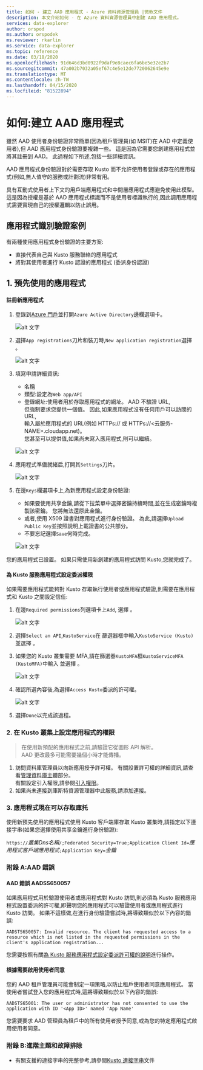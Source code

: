 ```yaml
---
title: 如何 - 建立 AAD 應用程式 - Azure 資料資源管理員 |微軟文件
description: 本文介紹如何 - 在 Azure 資料資源管理員中創建 AAD 應用程式。
services: data-explorer
author: orspod
ms.author: orspodek
ms.reviewer: rkarlin
ms.service: data-explorer
ms.topic: reference
ms.date: 03/18/2020
ms.openlocfilehash: 91d646d3bd0922f9daf9e8caec6fa6be5e32e2b7
ms.sourcegitcommit: 47a002b7032a05ef67c4e5e12de7720062645e9e
ms.translationtype: MT
ms.contentlocale: zh-TW
ms.lasthandoff: 04/15/2020
ms.locfileid: "81522894"
---
```

# <a name="howto-creating-an-aad-application"></a>如何:建立 AAD 應用程式

雖然 AAD 使用者身份驗證非常簡單(因為租戶管理員(如 MSIT)在 AAD 中定義使用者),但 AAD 應用程式身份驗證要複雜一些。 這是因為它需要您創建應用程式並將其註冊到 AAD。 此過程如下所述,包括一些詳細資訊。

AAD 應用程式身份驗證對於需要存取 Kusto 而不允許使用者登錄或存在的應用程式(例如,無人值守的服務或計劃流)非常有用。

具有互動式使用者上下文的用戶端應用程式和中間層應用程式應避免使用此模型。 這是因為授權是基於 AAD 應用程式標識而不是使用者標識執行的,因此調用應用程式需要實現自己的授權邏輯以防止誤用。

## <a name="application-authentication-use-cases"></a>應用程式識別驗證案例

有兩種使用應用程式身份驗證的主要方案:
* 直接代表自己與 Kusto 服務聯絡的應用程式
* 將對其使用者進行 Kusto 認證的應用程式 (委派身份認證)

## <a name="1-provisioning-a-new-application"></a>1. 預先使用的應用程式

#### <a name="register-the-new-application"></a>註冊新應用程式

1. 登錄到[Azure 門戶](https://portal.azure.com)並打開`Azure Active Directory`邊欄選項卡。

    ![alt 文字](./images/Aad-create-app-step-0.png "Aad-創建-應用步驟-0")

1. 選擇`App registrations`刀片和裝刀時,`New application registration`選擇 。

    ![alt 文字](./images/Aad-create-app-step-1.png "Aad-創建-應用步驟-1")

1. 填寫申請詳細資訊:
    * 名稱
    * 類型:設定為`Web app/API`
    * 登錄網址:使用者用於存取應用程式的網址。 AAD 不驗證 URL,<br>
        但強制要求您提供一個值。 因此,如果應用程式沒有任何用戶可以訪問的 URL,<br>
        輸入屬於應用程式的 URL(例如 HTTPs://<APP-CNAME> 或 HTTPs://<云服务-NAME>.cloudapp.net)。<br>
        您甚至可以提供值,如果尚未寫入應用程式,則可以繼續。

    ![alt 文字](./images/Aad-create-app-step-2.png "Aad-創建-應用步驟-2")

1. 應用程式準備就緒后,打開其`Settings`刀片。

    ![alt 文字](./images/Aad-create-app-step-3.png "Aad-創建-應用步驟-3")

1. 在邊`Keys`欄選項卡上,為新應用程式設定身份驗證:
    * 如果要使用共享金鑰,請從下拉菜單中選擇密鑰持續時間,並在生成密鑰時複製該密鑰。
        您將無法還原此金鑰。
    * 或者,使用 X509 證書對應用程式進行身份驗證。
        為此,請選擇`Upload Public Key`並按照說明上載證書的公共部分。
    * 不要忘記選擇`Save`何時完成。

    ![alt 文字](./images/Aad-create-app-step-4.png "Aad-創建-應用步驟-4")

您的應用程式已設置。 如果只需使用新創建的應用程式訪問 Kusto,您就完成了。

#### <a name="set-up-delegated-permissions-for-kusto-service-application"></a>為 Kusto 服務應用程式設定委派權限

如果需要應用程式能夠對 Kusto 存取執行使用者或應用程式驗證,則需要在應用程式和 Kusto 之間設定信任:

1. 在邊`Required permissions`列選項卡上`Add`, 選擇 。

    ![alt 文字](./images/Aad-create-app-step-5.png "Aad-創建-應用步驟-5")

1. 選擇`Select an API`,`KustoService`在 篩選器框中輸入`KustoService (Kusto)`並選擇 。
1. 如果您的 Kusto 叢集需要 MFA,請在篩選器`KustoMFA`框`KustoServiceMFA (KustoMFA)`中輸入 並選擇 。

    ![alt 文字](./images/Aad-create-app-step-6.png "Aad-創建-應用步驟-6")

1. 確認所選內容後,為選擇`Access Kusto`委派的許可權。

    ![alt 文字](./images/Aad-create-app-step-7.png "Aad-建立-應用步驟7")

1. 選擇`Done`以完成該過程。



### <a name="2-set-permissions-to-the-application-on-kusto-cluster"></a>2. 在 Kusto 叢集上設定應用程式的權限

> 在使用新預配的應用程式之前,請驗證它從圖形 API 解析。<br>
    AAD 更改最多可能需要幾個小時才能傳播。

1. 訪問資料庫管理員以向新應用授予許可權。
有關設置許可權的詳細資訊,請查看[管理資料庫主體](../security-roles.md)部分。<br>
有關設定引入權限,請參閱[引入權限](../../api/netfx/kusto-ingest-client-permissions.md)。
1. 如果尚未連接到庫斯特資源管理器中此服務,請添加連接。

### <a name="3-application-can-now-access-kusto"></a>3. 應用程式現在可以存取庫托

使用新預先使用的應用程式使用 Kusto 客戶端庫存取 Kusto 叢集時,請指定以下連接字串(如果您選擇使用共享金鑰進行身份驗證):

`https://`*叢集Dns名稱*`/;Federated Security=True;Application Client Id=`*應用程式客戶端應用程式*`;Application Key=`*金鑰*


### <a name="appendix-a-aad-errors"></a>附錄 A:AAD 錯誤

#### <a name="aad-error-aadsts650057"></a>AAD 錯誤 AADSS650057

如果應用程式用於驗證使用者或應用程式對 Kusto 訪問,則必須為 Kusto 服務應用程式設置委派的許可權,即聲明您的應用程式可以驗證使用者或應用程式進行 Kusto 訪問。
如果不這樣做,在進行身份驗證嘗試時,將導致類似於以下內容的錯誤:

`AADSTS650057: Invalid resource. The client has requested access to a resource which is not listed in the requested permissions in the client's application registration...`

您需要按照有關[為 Kusto 服務應用程式設定委派許可權的說明](#set-up-delegated-permissions-for-kusto-service-application)進行操作。

#### <a name="enable-user-consent-if-needed"></a>根據需要啟用使用者同意

您的 AAD 租戶管理員可能會制定一項策略,以防止租戶使用者同意應用程式。 當使用者嘗試登入您的應用程式時,這將導致類似於以下內容的錯誤:

`AADSTS65001: The user or administrator has not consented to use the application with ID '<App ID>' named 'App Name'`

您需要要求 AAD 管理員為租戶中的所有使用者授予同意,或為您的特定應用程式啟用使用者同意。



### <a name="appendix-b-advanced-topics-and-troubleshooting"></a>附錄 B:進階主題和故障排除

* 有關支援的連接字串的完整參考,請參閱[Kusto 連接字串](../../api/connection-strings/kusto.md)文件
